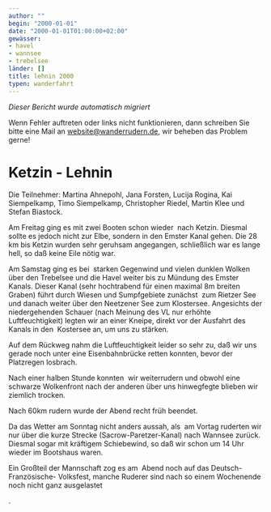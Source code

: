 ```yaml
---
author: ""
begin: "2000-01-01"
date: "2000-01-01T01:00:00+02:00"
gewässer:
- havel
- wannsee
- trebelsee
länder: []
title: lehnin 2000
typen: wanderfahrt
---
```



*Dieser Bericht wurde automatisch migriert*

Wenn Fehler auftreten oder links nicht funktionieren, dann schreiben Sie bitte eine Mail an website@wanderrudern.de, wir beheben das Problem gerne!



# Ketzin - Lehnin


Die Teilnehmer: Martina Ahnepohl, Jana Forsten, Lucija Rogina, Kai Siempelkamp, Timo Siempelkamp, Christopher Riedel, Martin Klee und Stefan Biastock.

Am Freitag ging es mit zwei Booten schon wieder  nach Ketzin. Diesmal sollte es jedoch nicht zur Elbe, sondern in den Emster Kanal gehen. Die 28 km bis Ketzin wurden sehr geruhsam angegangen, schließlich war es lange hell, so daß keine Eile nötig war.

Am Samstag ging es bei  starken Gegenwind und vielen dunklen Wolken über den Trebelsee und die Havel weiter bis zu Mündung des Emster Kanals. Dieser Kanal (sehr hochtrabend für einen maximal 8m breiten Graben) führt durch Wiesen und Sumpfgebiete zunächst  zum Rietzer See und danach weiter über den Neetzener See zum Klostersee. Angesichts der niedergehenden Schauer (nach Meinung des VL nur erhöhte Luftfeuchtigkeit) legten wir an einer Kneipe, direkt vor der Ausfahrt des Kanals in den  Kostersee an, um uns zu stärken.

Auf dem Rückweg nahm die Luftfeuchtigkeit leider so sehr zu, daß wir uns gerade noch unter eine Eisenbahnbrücke retten konnten, bevor der Platzregen losbrach.

Nach einer halben Stunde konnten  wir weiterrudern und obwohl eine schwarze Wolkenfront nach der anderen über uns hinwegfegte blieben wir ziemlich trocken.

Nach 60km rudern wurde der Abend recht früh beendet.

Da das Wetter am Sonntag nicht anders aussah, als  am Vortag ruderten wir nur über die kurze Strecke (Sacrow-Paretzer-Kanal) nach Wannsee zurück. Diesmal sogar mit kräftigem Schiebewind, so daß wir schon um 14 Uhr wieder im Bootshaus waren.

Ein Großteil der Mannschaft zog es am  Abend noch auf das Deutsch- Französische- Volksfest, manche Ruderer sind nach so einem Wochenende noch nicht ganz ausgelastet

.
